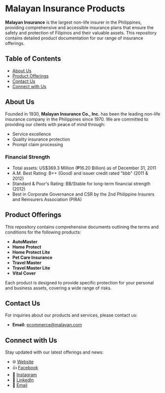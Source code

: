 # Malayan Insurance Products

**Malayan Insurance** is the largest non-life insurer in the Philippines, providing comprehensive and accessible insurance plans that ensure the safety and protection of Filipinos and their valuable assets. This repository contains detailed product documentation for our range of insurance offerings.

## Table of Contents

- [About Us](#about-us)
- [Product Offerings](#product-offerings)
- [Contact Us](#contact-us)
- [Connect with Us](#connect-with-us)

## About Us

Founded in 1930, **Malayan Insurance Co., Inc.** has been the leading non-life insurance company in the Philippines since 1970. We are committed to providing our clients with peace of mind through:

- Service excellence
- Quality insurance protection
- Prompt claim processing

### Financial Strength

- Total assets: US$369.3 Million (₱16.20 Billion) as of December 31, 2011
- A.M. Best Rating: B++ (Good) and issuer credit rated "bbb" (2011 & 2012)
- Standard & Poor's Rating: BB/Stable for long-term financial strength (2012)
- Best in Corporate Governance and CSR by the 2nd Philippine Insurers and Reinsurers Association (PIRA)

## Product Offerings

This repository contains comprehensive documents outlining the terms and conditions for the following products:

- **AutoMaster**  
- **Home Protect**  
- **Home Protect Lite**  
- **Pet Care Insurance**  
- **Travel Master**  
- **Travel Master Lite**  
- **Vital Cover**

Each product is designed to provide specific protection for your personal and business assets, covering a wide range of risks.

## Contact Us

For inquiries about our products and services, please contact us:

- **Email:** [ecommerce@malayan.com](mailto:ecommerce@malayan.com)

## Connect with Us

Stay updated with our latest offerings and news:

- 🌐 [Website](https://malayan.com/)
- 👍 [Facebook](https://facebook.com/MalayanInsurancePH)
- 📸 [Instagram](https://instagram.com/malayaninsuranceph)
- 💼 [LinkedIn](https://linkedin.com/company/malayan-insurance-co-inc-)
- 📧 [Email](mailto:ecommerce@malayan.com)
